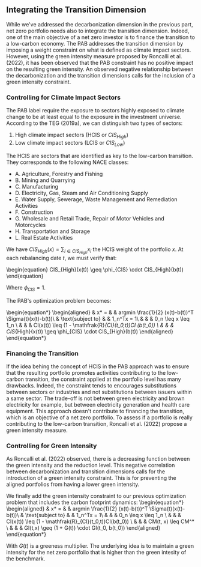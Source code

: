 ## Integrating the Transition Dimension

While we've addressed the decarbonization dimension in the previous part, net zero portfolio needs also to integrate the transition dimension. Indeed, one of the main objective of a net zero investor is to finance the transition to a low-carbon economy.
The PAB addresses the transition dimension by imposing a weight constraint on what is defined as climate impact sectors. However, using the green intensity measure proposed by Roncalli et al. (2022), it has been observed that the PAB constraint has no positive impact on the resulting green intensity. An observed negative relationship between the decarbonization and the transition dimensions calls for the inclusion of a green intensity constraint.

### Controlling for Climate Impact Sectors

The PAB label require the exposure to sectors highly exposed to climate change to be at least equal to the exposure in the investment universe. According to the TEG (2019a), we can distinguish two types of sectors:

1. High climate impact sectors (HCIS or $CIS_{High}$)
2. Low climate impact sectors (LCIS or $CIS_{Low}$)

The HCIS are sectors that are identified as key to the low-carbon transition. They corresponds to the following NACE classes:
- A. Agriculture, Forestry and Fishing
- B. Mining and Quarrying
- C. Manufacturing
- D. Electricity, Gas, Steam and Air Conditioning Supply
- E. Water Supply, Sewerage, Waste Management and Remediation Activities
- F. Construction
- G. Wholesale and Retail Trade, Repair of Motor Vehicles and Motorcycles
- H. Transportation and Storage
- L. Real Estate Activities

We have $CIS_{High}(x) = \sum_{i \in CIS_{High}}x_i$ the HCIS weight of the portfolio $x$. At each rebalancing date $t$, we must verify that:

\begin{equation}
CIS_{High}(x(t)) \geq \phi_{CIS} \cdot CIS_{High}(b(t))
\end{equation}

Where $\phi_{CIS} = 1$.

The PAB's optimization problem becomes:

\begin{equation*}
\begin{aligned}
& x* = 
& & argmin \frac{1}{2} (x(t)-b(t))^T \Sigma(t)(x(t)-b(t))\\
& \text{subject to}
& & 1_n^Tx = 1\\
& & &  0_n \leq x \leq 1_n \\
& & & CI(x(t)) \leq (1 - \mathfrak{R}_{CI}(t_0,t))CI (b(t_0)) \\
& & & CIS_{High}(x(t)) \geq \phi_{CIS} \cdot CIS_{High}(b(t))
\end{aligned}
\end{equation*}
### Financing the Transition

If the idea behing the concept of HCIS in the PAB approach was to ensure that the resulting portfolio promotes activities contributing to the low-carbon transition, the constraint applied at the portfolio level has many drawbacks. Indeed, the constraint tends to encourages substitutions between sectors or industries and not substitutions between issuers within a same sector. The trade-off is not between green electricity and brown electricity for example, but between electricity generation and health care equipment. This approach doesn't contribute to financing the transition, which is an objective of a net zero portfolio. To assess if a portfolio is really contributing to the low-carbon transition, Roncalli et al. (2022) propose a green intensity measure. 



### Controlling for Green Intensity

As Roncalli et al. (2022) observed, there is a decreasing function between the green intensity and the reduction level. This negative correlation between decarbonization and transition dimensions calls for the introduction of a green intensity constraint. This is for preventing the aligned portfolios from having a lower green intensity.

We finally add the green intensity constraint to our previous optimization problem that includes the carbon footprint dynamics:
\begin{equation*}
\begin{aligned}
& x* = 
& & argmin \frac{1}{2} (x(t)-b(t))^T \Sigma(t)(x(t)-b(t))\\
& \text{subject to}
& & 1_n^Tx = 1\\
& & &  0_n \leq x \leq 1_n \\
& & & CI(x(t)) \leq (1 - \mathfrak{R}_{CI}(t_0,t))CI(b(t_0)) \\
& & & CM(t, x) \leq CM^* \\
& & & GI(t,x) \geq (1 + G(t)) \cdot GI(t_0, b(t_0))
\end{aligned}
\end{equation*}

With $G(t)$ is a greeness multiplier. The underlying idea is to maintain a green intensity for the net zero portfolio that is higher than the green intesity of the benchmark.